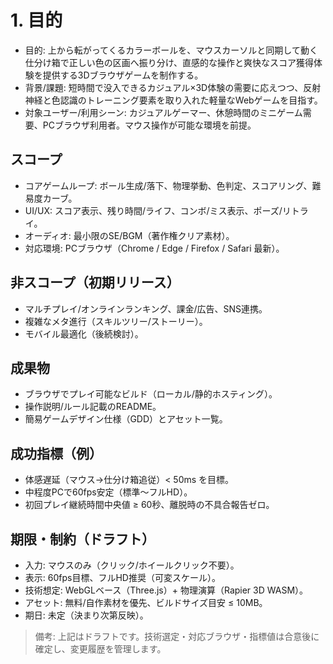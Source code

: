 # 1. 目的

- 目的: 上から転がってくるカラーボールを、マウスカーソルと同期して動く仕分け箱で正しい色の区画へ振り分け、直感的な操作と爽快なスコア獲得体験を提供する3Dブラウザゲームを制作する。
- 背景/課題: 短時間で没入できるカジュアル×3D体験の需要に応えつつ、反射神経と色認識のトレーニング要素を取り入れた軽量なWebゲームを目指す。
- 対象ユーザー/利用シーン: カジュアルゲーマー、休憩時間のミニゲーム需要、PCブラウザ利用者。マウス操作が可能な環境を前提。

## スコープ
- コアゲームループ: ボール生成/落下、物理挙動、色判定、スコアリング、難易度カーブ。
- UI/UX: スコア表示、残り時間/ライフ、コンボ/ミス表示、ポーズ/リトライ。
- オーディオ: 最小限のSE/BGM（著作権クリア素材）。
- 対応環境: PCブラウザ（Chrome / Edge / Firefox / Safari 最新）。

## 非スコープ（初期リリース）
- マルチプレイ/オンラインランキング、課金/広告、SNS連携。
- 複雑なメタ進行（スキルツリー/ストーリー）。
- モバイル最適化（後続検討）。

## 成果物
- ブラウザでプレイ可能なビルド（ローカル/静的ホスティング）。
- 操作説明/ルール記載のREADME。
- 簡易ゲームデザイン仕様（GDD）とアセット一覧。

## 成功指標（例）
- 体感遅延（マウス→仕分け箱追従）< 50ms を目標。
- 中程度PCで60fps安定（標準〜フルHD）。
- 初回プレイ継続時間中央値 ≥ 60秒、離脱時の不具合報告ゼロ。

## 期限・制約（ドラフト）
- 入力: マウスのみ（クリック/ホイールクリック不要）。
- 表示: 60fps目標、フルHD推奨（可変スケール）。
- 技術想定: WebGLベース（Three.js）+ 物理演算（Rapier 3D WASM）。
- アセット: 無料/自作素材を優先、ビルドサイズ目安 ≤ 10MB。
- 期日: 未定（決まり次第反映）。

> 備考: 上記はドラフトです。技術選定・対応ブラウザ・指標値は合意後に確定し、変更履歴を管理します。

